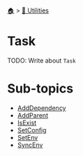 <!--startTocHeader-->
[🏠](../../README.md) > [🔧 Utilities](../README.md)
# Task
<!--endTocHeader-->
TODO: Write about `Task`
<!--startTocSubtopic-->
# Sub-topics
* [AddDependency](add-dependency.md)
* [AddParent](add-parent.md)
* [IsExist](is-exist.md)
* [SetConfig](set-config.md)
* [SetEnv](set-env.md)
* [SyncEnv](sync-env.md)
<!--endTocSubtopic-->